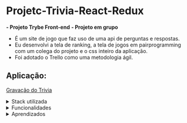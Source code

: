 # Projetc-Trivia-React-Redux

**- Projeto Trybe Front-end**
**- Projeto em grupo**

- É um site de jogo que faz uso de uma api de perguntas e respostas.
- Eu desenvolvi a tela de ranking, a tela de jogos em pairprogramming com um colega do projeto e o css inteiro da aplicação. 
- Foi adotado o Trello como uma metodologia ágil.

## Aplicação: 
[Gravação do Trivia](https://user-images.githubusercontent.com/98185872/197364389-799bd047-fb17-482d-91e9-55be50f0c0ec.webm)

<details><summary>Stack utilizada</summary>
<ul>
  <li>Framework: React Redux</li>
  <li>Linguagem: Javascript</li>
  <li>Estilização: Css3</li>
  <li>Testes: Jest e RTL</li>
  <li>Medotologia ágil: Trello</li>
</ul>
</details>

<details><summary>Funcionalidades</summary>
<ul>
   <li>Cadastro do jogador</li>
   <li>Jogar um quizz</li>
   <li>Ver pontuação dos jogadores</li>
</ul>
</details>

<details><summary>Aprendizados</summary>
 <ul>
  <li>Estilizar uma aplicação inteira</li>
  <li>Aprimorar conhecimento dem Redux</li>
  <li>Trabalhar em equipe</li>
  <li>Comunicar, dar e receber feedback e empatia</li>
</ul>
</details>
